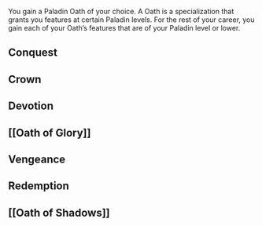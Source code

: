 You gain a Paladin Oath of your choice. A Oath is a specialization that grants you features at certain Paladin levels. For the rest of your career, you gain each of your Oath’s features that are of your Paladin level or lower.
## Conquest

## Crown

## Devotion

## [[Oath of Glory]]
## Vengeance
## Redemption
## [[Oath of Shadows]]